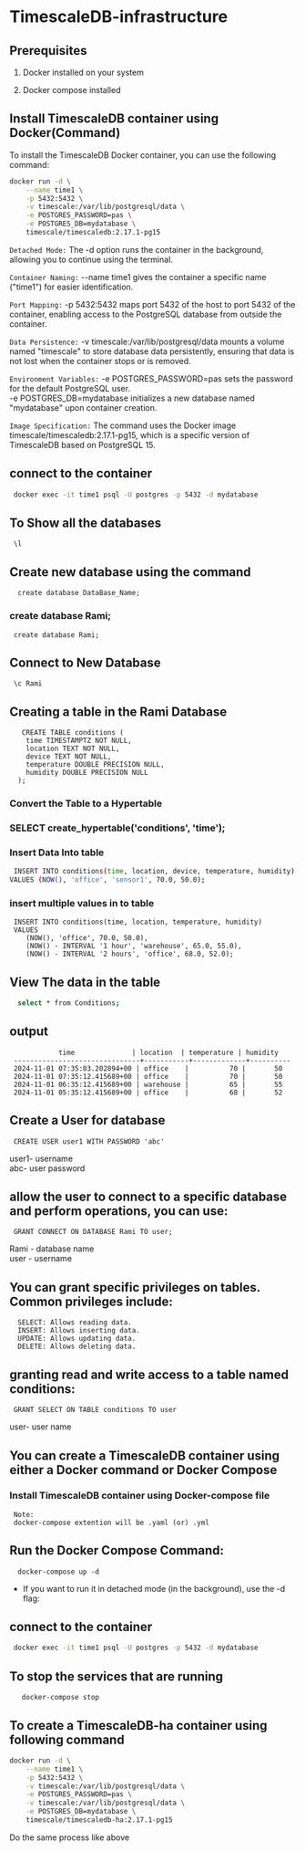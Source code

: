 # TimescaleDB-infrastructure

## Prerequisites

1. Docker installed on your system

2. Docker compose installed

## Install TimescaleDB container using Docker(Command)

To install the TimescaleDB Docker container, you can use the following command:
```bash
docker run -d \
    --name time1 \
    -p 5432:5432 \
    -v timescale:/var/lib/postgresql/data \
    -e POSTGRES_PASSWORD=pas \
    -e POSTGRES_DB=mydatabase \
    timescale/timescaledb:2.17.1-pg15
```
`Detached Mode:`
    The -d option runs the container in the background, allowing you to continue using the terminal.<br>

`Container Naming:`
    --name time1 gives the container a specific name ("time1") for easier identification.<br>

`Port Mapping:`
    -p 5432:5432 maps port 5432 of the host to port 5432 of the container, enabling access to the PostgreSQL database from outside the container.<br>

`Data Persistence:`
    -v timescale:/var/lib/postgresql/data mounts a volume named "timescale" to store database data persistently, ensuring that data is not lost when the container stops or is removed.<br>

`Environment Variables:`
    -e POSTGRES_PASSWORD=pas sets the password for the default PostgreSQL user.<br>
    -e POSTGRES_DB=mydatabase initializes a new database named "mydatabase" upon container creation.<br>
    
`Image Specification:`
    The command uses the Docker image timescale/timescaledb:2.17.1-pg15, which is a specific version of TimescaleDB based on PostgreSQL 15.<br>

## connect to the container
```bash
 docker exec -it time1 psql -U postgres -p 5432 -d mydatabase
```
## To Show all the databases
```psql
 \l
```

## Create new database using the command
```psql
  create database DataBase_Name;
```
### create database Rami;
```psql
 create database Rami;
```

## Connect to New Database
```psql
 \c Rami
```
## Creating a  table in the Rami Database
```psql
   CREATE TABLE conditions (
    time TIMESTAMPTZ NOT NULL,
    location TEXT NOT NULL,
    device TEXT NOT NULL,
    temperature DOUBLE PRECISION NULL,
    humidity DOUBLE PRECISION NULL
  );
```

### Convert the Table to a Hypertable
### SELECT create_hypertable('conditions', 'time');
### Insert Data Into table
```bash
 INSERT INTO conditions(time, location, device, temperature, humidity) 
VALUES (NOW(), 'office', 'sensor1', 70.0, 50.0);
```
### insert multiple values in to table
```psql
 INSERT INTO conditions(time, location, temperature, humidity)
 VALUES 
    (NOW(), 'office', 70.0, 50.0),
    (NOW() - INTERVAL '1 hour', 'warehouse', 65.0, 55.0),
    (NOW() - INTERVAL '2 hours', 'office', 68.0, 52.0);
```
## View The data in the table
```bash
  select * from Conditions;
```
## output
```psql
            time              | location  | temperature | humidity
 -------------------------------+-----------+-------------+----------
 2024-11-01 07:35:03.202894+00 | office    |          70 |       50
 2024-11-01 07:35:12.415689+00 | office    |          70 |       50
 2024-11-01 06:35:12.415689+00 | warehouse |          65 |       55
 2024-11-01 05:35:12.415689+00 | office    |          68 |       52
```
## Create a User for database
```psql
 CREATE USER user1 WITH PASSWORD 'abc'
```
user1- username<br>
abc- user password

## allow the user to connect to a specific database and perform operations, you can use:
```psql
 GRANT CONNECT ON DATABASE Rami TO user;
```
Rami - database name<br>
user - username
 
## You can grant specific privileges on tables. Common privileges include:
```psql
  SELECT: Allows reading data.
  INSERT: Allows inserting data.
  UPDATE: Allows updating data.
  DELETE: Allows deleting data.
```
## granting read and write access to a table named conditions:
```psql
 GRANT SELECT ON TABLE conditions TO user
```
user- user name

## You can create a TimescaleDB container using either a Docker command or Docker Compose
### Install TimescaleDB container using Docker-compose file
```psql
 Note:
 docker-compose extention will be .yaml (or) .yml
```

## Run the Docker Compose Command:
```psql
  docker-compose up -d
```
 * If you want to run it in detached mode (in the background), use the -d flag:

## connect to the container
```bash
 docker exec -it time1 psql -U postgres -p 5432 -d mydatabase
```
## To stop the services that are running

```psql
   docker-compose stop
```


## To create a TimescaleDB-ha container using following command
```bash
docker run -d \
    --name time1 \
    -p 5432:5432 \
    -v timescale:/var/lib/postgresql/data \
    -e POSTGRES_PASSWORD=pas \
    -v timescale:/var/lib/postgresql/data \
    -e POSTGRES_DB=mydatabase \
    timescale/timescaledb-ha:2.17.1-pg15
```
Do the same process like above


